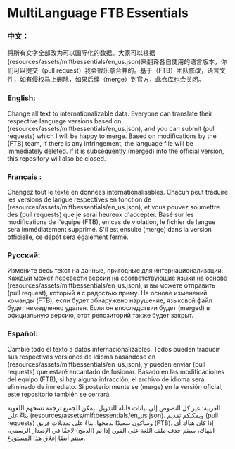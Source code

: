 # MultiLanguage FTB Essentials




### 中文：
将所有文字全部改为可以国际化的数据。大家可以根据(resources/assets/mlftbessentials/en_us.json)来翻译各自使用的语言版本，你们可以提交（pull request）我会很乐意合并的。基于（FTB）团队修改，语言文件，如有侵权马上删除，如果后续（merge）到官方，此仓库也会关闭。

### English: 
Change all text to internationalizable data. Everyone can translate their respective language versions based on (resources/assets/mlftbessentials/en_us.json), and you can submit (pull requests) which I will be happy to merge. Based on modifications by the (FTB) team, if there is any infringement, the language file will be immediately deleted. If it is subsequently (merged) into the official version, this repository will also be closed.

### Français :
Changez tout le texte en données internationalisables. Chacun peut traduire les versions de langue respectives en fonction de (resources/assets/mlftbessentials/en_us.json), et vous pouvez soumettre des (pull requests) que je serai heureux d'accepter. Basé sur les modifications de l'équipe (FTB), en cas de violation, le fichier de langue sera immédiatement supprimé. S'il est ensuite (merge) dans la version officielle, ce dépôt sera également fermé.

### Русский:
Измените весь текст на данные, пригодные для интернационализации. Каждый может перевести версии на соответствующие языки на основе (resources/assets/mlftbessentials/en_us.json), и вы можете отправить (pull request), который я с радостью приму. На основе изменений команды (FTB), если будет обнаружено нарушение, языковой файл будет немедленно удален. Если он впоследствии будет (merged) в официальную версию, этот репозиторий также будет закрыт.

### Español: 
Cambie todo el texto a datos internacionalizables. Todos pueden traducir sus respectivas versiones de idioma basándose en (resources/assets/mlftbessentials/en_us.json), y pueden enviar (pull requests) que estaré encantado de fusionar. Basado en las modificaciones del equipo (FTB), si hay alguna infracción, el archivo de idioma será eliminado de inmediato. Si posteriormente se (merge) en la versión oficial, este repositorio también se cerrará.

العربية: غير كل النصوص إلى بيانات قابلة للتدويل. يمكن للجميع ترجمة نسخهم اللغوية بناءً على (resources/assets/mlftbessentials/en_us.json)، ويمكنكم تقديم (pull requests) وسأكون سعيدًا بدمجها. بناءً على تعديلات فريق (FTB)، إذا كان هناك أي انتهاك، سيتم حذف ملف اللغة على الفور. إذا تم (الدمج) لاحقًا في الإصدار الرسمي، سيتم أيضًا إغلاق هذا المستودع.